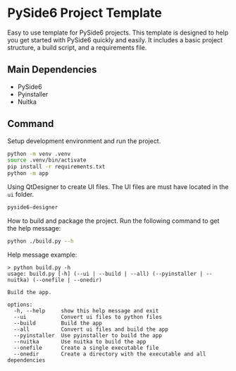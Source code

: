 # PySide6 Project Template

Easy to use template for PySide6 projects.
This template is designed to help you get started with PySide6 quickly and easily. 
It includes a basic project structure, a build script, and a requirements file.

## Main Dependencies

- PySide6
- Pyinstaller
- Nuitka

## Command

Setup development environment and run the project.

```bash
python -m venv .venv
source .venv/bin/activate
pip install -r requirements.txt
python -m app
```

Using QtDesigner to create UI files. The UI files are must have located in the `ui` folder.

```bash
pyside6-designer
```

How to build and package the project. Run the following command to get the help message:

```bash
python ./build.py --h
```

Help message example:

```
> python build.py -h
usage: build.py [-h] (--ui | --build | --all) (--pyinstaller | --nuitka) (--onefile | --onedir)

Build the app.

options:
  -h, --help     show this help message and exit
  --ui           Convert ui files to python files
  --build        Build the app
  --all          Convert ui files and build the app
  --pyinstaller  Use pyinstaller to build the app
  --nuitka       Use nuitka to build the app
  --onefile      Create a single executable file
  --onedir       Create a directory with the executable and all dependencies
```